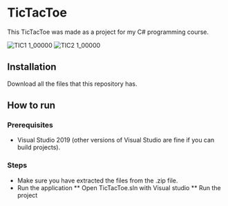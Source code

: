 # TicTacToe
This TicTacToe was made as a project for my C# programming course.

![TIC1 1_00000](https://user-images.githubusercontent.com/49878974/73632666-166b6680-4665-11ea-8dfe-974e0e4f7317.png)
![TIC2 1_00000](https://user-images.githubusercontent.com/49878974/73632727-57637b00-4665-11ea-89cb-852bc415787f.png)



## Installation
Download all the files that this repository has.

## How to run
### Prerequisites
* Visual Studio 2019 (other versions of Visual Studio are fine if you can build projects).

### Steps
* Make sure you have extracted the files from the .zip file.
* Run the application
** Open TicTacToe.sln with Visual studio
** Run the project

